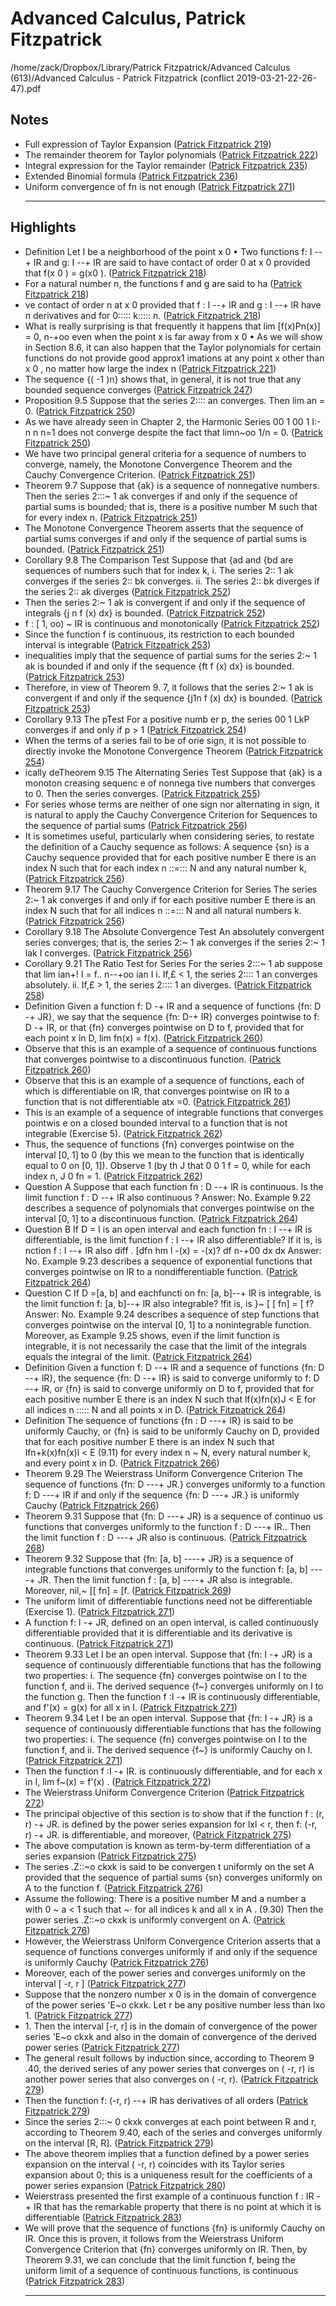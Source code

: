 # Advanced Calculus, Patrick Fitzpatrick

/home/zack/Dropbox/Library/Patrick Fitzpatrick/Advanced Calculus (613)/Advanced Calculus - Patrick Fitzpatrick (conflict 2019-03-21-22-26-47).pdf

## Notes

- Full expression of Taylor Expansion (<a href="file:////home/zack/Dropbox/Library/Patrick Fitzpatrick/Advanced Calculus (613)/Advanced Calculus - Patrick Fitzpatrick (conflict 2019-03-21-22-26-47).pdf#page=219" target="_blank">Patrick Fitzpatrick 219</a>)
- The remainder theorem for Taylor polynomials (<a href="file:////home/zack/Dropbox/Library/Patrick Fitzpatrick/Advanced Calculus (613)/Advanced Calculus - Patrick Fitzpatrick (conflict 2019-03-21-22-26-47).pdf#page=222" target="_blank">Patrick Fitzpatrick 222</a>)
- Integral expression for the Taylor remainder (<a href="file:////home/zack/Dropbox/Library/Patrick Fitzpatrick/Advanced Calculus (613)/Advanced Calculus - Patrick Fitzpatrick (conflict 2019-03-21-22-26-47).pdf#page=235" target="_blank">Patrick Fitzpatrick 235</a>)
- Extended Binomial formula (<a href="file:////home/zack/Dropbox/Library/Patrick Fitzpatrick/Advanced Calculus (613)/Advanced Calculus - Patrick Fitzpatrick (conflict 2019-03-21-22-26-47).pdf#page=236" target="_blank">Patrick Fitzpatrick 236</a>)
- Uniform convergence of fn is not enough (<a href="file:////home/zack/Dropbox/Library/Patrick Fitzpatrick/Advanced Calculus (613)/Advanced Calculus - Patrick Fitzpatrick (conflict 2019-03-21-22-26-47).pdf#page=271" target="_blank">Patrick Fitzpatrick 271</a>)<hr>

## Highlights

- Definition Let I be a neighborhood of the point x 0 • Two functions f: I --+ lR and g: I --+ lR are said to have contact of order 0 at x 0 provided that f\(x 0 \) = g\(x0 \)\. (<a href="file:////home/zack/Dropbox/Library/Patrick Fitzpatrick/Advanced Calculus (613)/Advanced Calculus - Patrick Fitzpatrick (conflict 2019-03-21-22-26-47).pdf#page=218" target="_blank">Patrick Fitzpatrick 218</a>)
- For a natural number n, the functions f and g are said to ha (<a href="file:////home/zack/Dropbox/Library/Patrick Fitzpatrick/Advanced Calculus (613)/Advanced Calculus - Patrick Fitzpatrick (conflict 2019-03-21-22-26-47).pdf#page=218" target="_blank">Patrick Fitzpatrick 218</a>)
- ve contact of order n at x 0 provided that f : I --+ lR and g : I --+ lR have n derivatives and for 0::::: k::::: n\. (<a href="file:////home/zack/Dropbox/Library/Patrick Fitzpatrick/Advanced Calculus (613)/Advanced Calculus - Patrick Fitzpatrick (conflict 2019-03-21-22-26-47).pdf#page=218" target="_blank">Patrick Fitzpatrick 218</a>)
- What is really surprising is that frequently it happens that lim [f\(x\)Pn\(x\)] = 0, n-+oo even when the point x is far away from x 0 • As we will show in Section 8\.6, it can also happen that the Taylor polynomials for certain functions do not provide good approx1 imations at any point x other than x 0 , no matter how large the index n (<a href="file:////home/zack/Dropbox/Library/Patrick Fitzpatrick/Advanced Calculus (613)/Advanced Calculus - Patrick Fitzpatrick (conflict 2019-03-21-22-26-47).pdf#page=221" target="_blank">Patrick Fitzpatrick 221</a>)
- The sequence {\( -1 \)n} shows that, in general, it is not true that any bounded sequence converges (<a href="file:////home/zack/Dropbox/Library/Patrick Fitzpatrick/Advanced Calculus (613)/Advanced Calculus - Patrick Fitzpatrick (conflict 2019-03-21-22-26-47).pdf#page=247" target="_blank">Patrick Fitzpatrick 247</a>)
- Proposition 9\.5 Suppose that the series 2:::: an converges\. Then lim an = 0\. (<a href="file:////home/zack/Dropbox/Library/Patrick Fitzpatrick/Advanced Calculus (613)/Advanced Calculus - Patrick Fitzpatrick (conflict 2019-03-21-22-26-47).pdf#page=250" target="_blank">Patrick Fitzpatrick 250</a>)
- As we have already seen in Chapter 2, the Harmonic Series 00 1 00 1 I:-n n n=1 does not converge despite the fact that limn~oo 1/n = 0\. (<a href="file:////home/zack/Dropbox/Library/Patrick Fitzpatrick/Advanced Calculus (613)/Advanced Calculus - Patrick Fitzpatrick (conflict 2019-03-21-22-26-47).pdf#page=250" target="_blank">Patrick Fitzpatrick 250</a>)
- We have two principal general criteria for a sequence of numbers to converge, namely, the Monotone Convergence Theorem and the Cauchy Convergence Criterion\. (<a href="file:////home/zack/Dropbox/Library/Patrick Fitzpatrick/Advanced Calculus (613)/Advanced Calculus - Patrick Fitzpatrick (conflict 2019-03-21-22-26-47).pdf#page=251" target="_blank">Patrick Fitzpatrick 251</a>)
- Theorem 9\.7 Suppose that {ak} is a sequence of nonnegative numbers\. Then the series 2:::~ 1 ak converges if and only if the sequence of partial sums is bounded; that is, there is a positive number M such that for every index n\. (<a href="file:////home/zack/Dropbox/Library/Patrick Fitzpatrick/Advanced Calculus (613)/Advanced Calculus - Patrick Fitzpatrick (conflict 2019-03-21-22-26-47).pdf#page=251" target="_blank">Patrick Fitzpatrick 251</a>)
- The Monotone Convergence Theorem asserts that the sequence of partial sums converges if and only if the sequence of partial sums is bounded\. (<a href="file:////home/zack/Dropbox/Library/Patrick Fitzpatrick/Advanced Calculus (613)/Advanced Calculus - Patrick Fitzpatrick (conflict 2019-03-21-22-26-47).pdf#page=251" target="_blank">Patrick Fitzpatrick 251</a>)
- Corollary 9\.8 The Comparison Test Suppose that {ad and {bd are sequences of numbers such that for index k, i\. The series 2:: 1 ak converges if the series 2:: bk converges\. ii\. The series 2:: bk diverges if the series 2:: ak diverges (<a href="file:////home/zack/Dropbox/Library/Patrick Fitzpatrick/Advanced Calculus (613)/Advanced Calculus - Patrick Fitzpatrick (conflict 2019-03-21-22-26-47).pdf#page=252" target="_blank">Patrick Fitzpatrick 252</a>)
- Then the series 2:~ 1 ak is convergent if and only if the sequence of integrals {j n f \(x\) dx} is bounded\. (<a href="file:////home/zack/Dropbox/Library/Patrick Fitzpatrick/Advanced Calculus (613)/Advanced Calculus - Patrick Fitzpatrick (conflict 2019-03-21-22-26-47).pdf#page=252" target="_blank">Patrick Fitzpatrick 252</a>)
- f : [ 1, oo\) ~ IR is continuous and monotonically (<a href="file:////home/zack/Dropbox/Library/Patrick Fitzpatrick/Advanced Calculus (613)/Advanced Calculus - Patrick Fitzpatrick (conflict 2019-03-21-22-26-47).pdf#page=252" target="_blank">Patrick Fitzpatrick 252</a>)
- Since the function f is continuous, its restriction to each bounded interval is integrable (<a href="file:////home/zack/Dropbox/Library/Patrick Fitzpatrick/Advanced Calculus (613)/Advanced Calculus - Patrick Fitzpatrick (conflict 2019-03-21-22-26-47).pdf#page=253" target="_blank">Patrick Fitzpatrick 253</a>)
- inequalities imply that the sequence of partial sums for the series 2:~ 1 ak is bounded if and only if the sequence {ft f \(x\) dx} is bounded\. (<a href="file:////home/zack/Dropbox/Library/Patrick Fitzpatrick/Advanced Calculus (613)/Advanced Calculus - Patrick Fitzpatrick (conflict 2019-03-21-22-26-47).pdf#page=253" target="_blank">Patrick Fitzpatrick 253</a>)
- Therefore, in view of Theorem 9\. 7, it follows that the series 2:~ 1 ak is convergent if and only if the sequence {j1n f \(x\) dx} is bounded\. (<a href="file:////home/zack/Dropbox/Library/Patrick Fitzpatrick/Advanced Calculus (613)/Advanced Calculus - Patrick Fitzpatrick (conflict 2019-03-21-22-26-47).pdf#page=253" target="_blank">Patrick Fitzpatrick 253</a>)
- Corollary 9\.13 The pTest For a positive numb er p, the series 00 1 LkP converges if and only if p > 1 (<a href="file:////home/zack/Dropbox/Library/Patrick Fitzpatrick/Advanced Calculus (613)/Advanced Calculus - Patrick Fitzpatrick (conflict 2019-03-21-22-26-47).pdf#page=254" target="_blank">Patrick Fitzpatrick 254</a>)
- When the terms of a series fail to be of orie sign, it is not possible to directly invoke the Monotone Convergence Theorem (<a href="file:////home/zack/Dropbox/Library/Patrick Fitzpatrick/Advanced Calculus (613)/Advanced Calculus - Patrick Fitzpatrick (conflict 2019-03-21-22-26-47).pdf#page=254" target="_blank">Patrick Fitzpatrick 254</a>)
- ically deTheorem 9\.15 The Alternating Series Test Suppose that {ak} is a monoton creasing sequenc e of nonnega tive numbers that converges to 0\. Then the series converges\. (<a href="file:////home/zack/Dropbox/Library/Patrick Fitzpatrick/Advanced Calculus (613)/Advanced Calculus - Patrick Fitzpatrick (conflict 2019-03-21-22-26-47).pdf#page=255" target="_blank">Patrick Fitzpatrick 255</a>)
- For series whose terms are neither of one sign nor alternating in sign, it is natural to apply the Cauchy Convergence Criterion for Sequences to the sequence of partial sums (<a href="file:////home/zack/Dropbox/Library/Patrick Fitzpatrick/Advanced Calculus (613)/Advanced Calculus - Patrick Fitzpatrick (conflict 2019-03-21-22-26-47).pdf#page=256" target="_blank">Patrick Fitzpatrick 256</a>)
- It is sometimes useful, particularly when considering series, to restate the definition of a Cauchy sequence as follows: A sequence {sn} is a Cauchy sequence provided that for each positive number E there is an index N such that for each index n ::=::: N and any natural number k, (<a href="file:////home/zack/Dropbox/Library/Patrick Fitzpatrick/Advanced Calculus (613)/Advanced Calculus - Patrick Fitzpatrick (conflict 2019-03-21-22-26-47).pdf#page=256" target="_blank">Patrick Fitzpatrick 256</a>)
- Theorem 9\.17 The Cauchy Convergence Criterion for Series The series 2:~ 1 ak converges if and only if for each positive number E there is an index N such that for all indices n ::=::: N and all natural numbers k\. (<a href="file:////home/zack/Dropbox/Library/Patrick Fitzpatrick/Advanced Calculus (613)/Advanced Calculus - Patrick Fitzpatrick (conflict 2019-03-21-22-26-47).pdf#page=256" target="_blank">Patrick Fitzpatrick 256</a>)
- Corollary 9\.18 The Absolute Convergence Test An absolutely convergent series converges; that is, the series 2:~ 1 ak converges if the series 2:~ 1 lak I converges\. (<a href="file:////home/zack/Dropbox/Library/Patrick Fitzpatrick/Advanced Calculus (613)/Advanced Calculus - Patrick Fitzpatrick (conflict 2019-03-21-22-26-47).pdf#page=256" target="_blank">Patrick Fitzpatrick 256</a>)
- Corollary 9\.21 The Ratio Test for Series For the series 2:::~ 1 ab suppose that lim ian+! I = f\.\. n--+oo ian I i\. If,£ < 1, the series 2:::: 1 an converges absolutely\. ii\. If,£ > 1, the series 2:::: 1 an diverges\. (<a href="file:////home/zack/Dropbox/Library/Patrick Fitzpatrick/Advanced Calculus (613)/Advanced Calculus - Patrick Fitzpatrick (conflict 2019-03-21-22-26-47).pdf#page=258" target="_blank">Patrick Fitzpatrick 258</a>)
- Definition Given a function f: D -+ IR and a sequence of functions {fn: D -+ JR}, we say that the sequence {fn: D-+ IR} converges pointwise to f: D -+ IR, or that {fn} converges pointwise on D to f, provided that for each point x in D, lim fn\(x\) = f\(x\)\. (<a href="file:////home/zack/Dropbox/Library/Patrick Fitzpatrick/Advanced Calculus (613)/Advanced Calculus - Patrick Fitzpatrick (conflict 2019-03-21-22-26-47).pdf#page=260" target="_blank">Patrick Fitzpatrick 260</a>)
- Observe that this is an example of a sequence of continuous functions that converges pointwise to a discontinuous function\. (<a href="file:////home/zack/Dropbox/Library/Patrick Fitzpatrick/Advanced Calculus (613)/Advanced Calculus - Patrick Fitzpatrick (conflict 2019-03-21-22-26-47).pdf#page=260" target="_blank">Patrick Fitzpatrick 260</a>)
- Observe that this is an example of a sequence of functions, each of which is differentiable on IR, that converges pointwise on IR to a function that is not differentiable atx =0\. (<a href="file:////home/zack/Dropbox/Library/Patrick Fitzpatrick/Advanced Calculus (613)/Advanced Calculus - Patrick Fitzpatrick (conflict 2019-03-21-22-26-47).pdf#page=261" target="_blank">Patrick Fitzpatrick 261</a>)
- This is an example of a sequence of integrable functions that converges pointwis e on a closed bounded interval to a function that is not integrable \(Exercise 5\)\. (<a href="file:////home/zack/Dropbox/Library/Patrick Fitzpatrick/Advanced Calculus (613)/Advanced Calculus - Patrick Fitzpatrick (conflict 2019-03-21-22-26-47).pdf#page=262" target="_blank">Patrick Fitzpatrick 262</a>)
- Thus, the sequence of functions {fn} converges pointwise on the interval [0, 1] to 0 \(by this we mean to the function that is identically equal to 0 on [0, 1]\)\. Observe 1 \(by th J that 0 0 1 f = 0, while for each index n, J 0 fn = 1\. (<a href="file:////home/zack/Dropbox/Library/Patrick Fitzpatrick/Advanced Calculus (613)/Advanced Calculus - Patrick Fitzpatrick (conflict 2019-03-21-22-26-47).pdf#page=262" target="_blank">Patrick Fitzpatrick 262</a>)
- Question A Suppose that each function fn : D --+ lR is continuous\. Is the limit function f : D --+ lR also continuous ? Answer: No\. Example 9\.22 describes a sequence of polynomials that converges pointwise on the interval [0, 1] to a discontinuous function\. (<a href="file:////home/zack/Dropbox/Library/Patrick Fitzpatrick/Advanced Calculus (613)/Advanced Calculus - Patrick Fitzpatrick (conflict 2019-03-21-22-26-47).pdf#page=264" target="_blank">Patrick Fitzpatrick 264</a>)
- Question B If D = I is an open interval and each function fn : I --+ lR is differentiable, is the limit function f : I --+ lR also differentiable? If it is, is nction f : I --+ lR also diff \. [dfn hm l -\(x\) = -\(x\)? df n-+00 dx dx Answer: No\. Example 9\.23 describes a sequence of exponential functions that converges pointwise on lR to a nondifferentiable function\. (<a href="file:////home/zack/Dropbox/Library/Patrick Fitzpatrick/Advanced Calculus (613)/Advanced Calculus - Patrick Fitzpatrick (conflict 2019-03-21-22-26-47).pdf#page=264" target="_blank">Patrick Fitzpatrick 264</a>)
- Question C If D =[a, b] and eachfuncti on fn: [a, b]--+ lR is integrable, is the limit function f: [a, b]--+ lR also integrable? !fit is, is }~ [ [ fn] = [ f? Answer: No\. Example 9\.24 describes a sequence of step functions that converges pointwise on the interval [0, 1] to a nonintegrable function\. Moreover, as Example 9\.25 shows, even if the limit function is integrable, it is not necessarily the case that the limit of the integrals equals the integral of the limit\. (<a href="file:////home/zack/Dropbox/Library/Patrick Fitzpatrick/Advanced Calculus (613)/Advanced Calculus - Patrick Fitzpatrick (conflict 2019-03-21-22-26-47).pdf#page=264" target="_blank">Patrick Fitzpatrick 264</a>)
- Definition Given a function f: D --+ lR and a sequence of functions {fn: D --+ lR}, the sequence {fn: D --+ lR} is said to converge uniformly to f: D --+ lR, or {fn} is said to converge uniformly on D to f, provided that for each positive number E there is an index N such that lf\(x\)fn\(x\)J < E for all indices n ::::: N and all points x in D\. (<a href="file:////home/zack/Dropbox/Library/Patrick Fitzpatrick/Advanced Calculus (613)/Advanced Calculus - Patrick Fitzpatrick (conflict 2019-03-21-22-26-47).pdf#page=264" target="_blank">Patrick Fitzpatrick 264</a>)
- Definition The sequence of functions {fn : D ---+ IR} is said to be uniformly Cauchy, or {fn} is said to be uniformly Cauchy on D, provided that for each positive number E there is an index N such that lfn+k\(x\)fn\(x\)l < E \(9\.11\) for every index n ~ N, every natural number k, and every point x in D\. (<a href="file:////home/zack/Dropbox/Library/Patrick Fitzpatrick/Advanced Calculus (613)/Advanced Calculus - Patrick Fitzpatrick (conflict 2019-03-21-22-26-47).pdf#page=266" target="_blank">Patrick Fitzpatrick 266</a>)
- Theorem 9\.29 The Weierstrass Uniform Convergence Criterion The sequence of functions {fn: D ---+ JR\.} converges uniformly to a function f: D ---+ IR if and only if the sequence {fn: D ---+ JR\.} is uniformly Cauchy (<a href="file:////home/zack/Dropbox/Library/Patrick Fitzpatrick/Advanced Calculus (613)/Advanced Calculus - Patrick Fitzpatrick (conflict 2019-03-21-22-26-47).pdf#page=266" target="_blank">Patrick Fitzpatrick 266</a>)
- Theorem 9\.31 Suppose that {fn: D ---+ JR} is a sequence of continuo us functions that converges uniformly to the function f : D ---+ IR\.\. Then the limit function f : D ---+ JR also is continuous\. (<a href="file:////home/zack/Dropbox/Library/Patrick Fitzpatrick/Advanced Calculus (613)/Advanced Calculus - Patrick Fitzpatrick (conflict 2019-03-21-22-26-47).pdf#page=268" target="_blank">Patrick Fitzpatrick 268</a>)
- Theorem 9\.32 Suppose that {fn: [a, b] ----+ JR} is a sequence of integrable functions that converges uniformly to the function f: [a, b] ----+ JR\. Then the limit function f : [a, b] ----+ JR also is integrable\. Moreover, nil,~ [[ fn] = [f\. (<a href="file:////home/zack/Dropbox/Library/Patrick Fitzpatrick/Advanced Calculus (613)/Advanced Calculus - Patrick Fitzpatrick (conflict 2019-03-21-22-26-47).pdf#page=269" target="_blank">Patrick Fitzpatrick 269</a>)
- The uniform limit of differentiable functions need not be differentiable \(Exercise 1\)\. (<a href="file:////home/zack/Dropbox/Library/Patrick Fitzpatrick/Advanced Calculus (613)/Advanced Calculus - Patrick Fitzpatrick (conflict 2019-03-21-22-26-47).pdf#page=271" target="_blank">Patrick Fitzpatrick 271</a>)
- A function f: I -+ JR, defined on an open interval, is called continuously differentiable provided that it is differentiable and its derivative is continuous\. (<a href="file:////home/zack/Dropbox/Library/Patrick Fitzpatrick/Advanced Calculus (613)/Advanced Calculus - Patrick Fitzpatrick (conflict 2019-03-21-22-26-47).pdf#page=271" target="_blank">Patrick Fitzpatrick 271</a>)
- Theorem 9\.33 Let I be an open interval\. Suppose that {fn: I -+ JR} is a sequence of continuously differentiable functions that has the following two properties: i\. The sequence {fn} converges pointwise on I to the function f, and ii\. The derived sequence {f~} converges uniformly on I to the function g\. Then the function f :I -+ lR is continuously differentiable, and f'\(x\) = g\(x\) for all x in I\. (<a href="file:////home/zack/Dropbox/Library/Patrick Fitzpatrick/Advanced Calculus (613)/Advanced Calculus - Patrick Fitzpatrick (conflict 2019-03-21-22-26-47).pdf#page=271" target="_blank">Patrick Fitzpatrick 271</a>)
- Theorem 9\.34 Let I be an open interval\. Suppose that {fn: I -+ JR} is a sequence of continuously differentiable functions that has the following two properties: i\. The sequence {fn} converges pointwise on I to the function f, and ii\. The derived sequence {f~} is uniformly Cauchy on I\. (<a href="file:////home/zack/Dropbox/Library/Patrick Fitzpatrick/Advanced Calculus (613)/Advanced Calculus - Patrick Fitzpatrick (conflict 2019-03-21-22-26-47).pdf#page=271" target="_blank">Patrick Fitzpatrick 271</a>)
- Then the function f :I -+ IR\. is continuously differentiable, and for each x in I, lim f~\(x\) = f'\(x\) \. (<a href="file:////home/zack/Dropbox/Library/Patrick Fitzpatrick/Advanced Calculus (613)/Advanced Calculus - Patrick Fitzpatrick (conflict 2019-03-21-22-26-47).pdf#page=272" target="_blank">Patrick Fitzpatrick 272</a>)
- The Weierstrass Uniform Convergence Criterion (<a href="file:////home/zack/Dropbox/Library/Patrick Fitzpatrick/Advanced Calculus (613)/Advanced Calculus - Patrick Fitzpatrick (conflict 2019-03-21-22-26-47).pdf#page=272" target="_blank">Patrick Fitzpatrick 272</a>)
- The principal objective of this section is to show that if the function f : \(r, r\) -+ JR\. is defined by the power series expansion for lxl < r, then f: \(-r, r\) -+ JR\. is differentiable, and moreover, (<a href="file:////home/zack/Dropbox/Library/Patrick Fitzpatrick/Advanced Calculus (613)/Advanced Calculus - Patrick Fitzpatrick (conflict 2019-03-21-22-26-47).pdf#page=275" target="_blank">Patrick Fitzpatrick 275</a>)
- The above computation is known as term-by-term differentiation of a series expansion (<a href="file:////home/zack/Dropbox/Library/Patrick Fitzpatrick/Advanced Calculus (613)/Advanced Calculus - Patrick Fitzpatrick (conflict 2019-03-21-22-26-47).pdf#page=275" target="_blank">Patrick Fitzpatrick 275</a>)
- The series \.Z::~o ckxk is said to be convergen t uniformly on the set A provided that the sequence of partial sums {sn} converges uniformly on A to the function f\. (<a href="file:////home/zack/Dropbox/Library/Patrick Fitzpatrick/Advanced Calculus (613)/Advanced Calculus - Patrick Fitzpatrick (conflict 2019-03-21-22-26-47).pdf#page=276" target="_blank">Patrick Fitzpatrick 276</a>)
- Assume the following: There is a positive number M and a number a with 0 ~ a < 1 such that ~· for all indices k and all x in A \. \(9\.30\) Then the power series \.Z::~o ckxk is uniformly convergent on A\. (<a href="file:////home/zack/Dropbox/Library/Patrick Fitzpatrick/Advanced Calculus (613)/Advanced Calculus - Patrick Fitzpatrick (conflict 2019-03-21-22-26-47).pdf#page=276" target="_blank">Patrick Fitzpatrick 276</a>)
- However, the Weierstrass Uniform Convergence Criterion asserts that a sequence of functions converges uniformly if and only if the sequence is uniformly Cauchy (<a href="file:////home/zack/Dropbox/Library/Patrick Fitzpatrick/Advanced Calculus (613)/Advanced Calculus - Patrick Fitzpatrick (conflict 2019-03-21-22-26-47).pdf#page=276" target="_blank">Patrick Fitzpatrick 276</a>)
- Moreover, each of the power series and converges uniformly on the interval [ -r, r ] (<a href="file:////home/zack/Dropbox/Library/Patrick Fitzpatrick/Advanced Calculus (613)/Advanced Calculus - Patrick Fitzpatrick (conflict 2019-03-21-22-26-47).pdf#page=277" target="_blank">Patrick Fitzpatrick 277</a>)
- Suppose that the nonzero number x 0 is in the domain of convergence of the power series 'E~o ckxk\. Let r be any positive number less than lxo 1\. (<a href="file:////home/zack/Dropbox/Library/Patrick Fitzpatrick/Advanced Calculus (613)/Advanced Calculus - Patrick Fitzpatrick (conflict 2019-03-21-22-26-47).pdf#page=277" target="_blank">Patrick Fitzpatrick 277</a>)
- 1\. Then the interval [-r, r] is in the domain of convergence of the power series 'E~o ckxk and also in the domain of convergence of the derived power series (<a href="file:////home/zack/Dropbox/Library/Patrick Fitzpatrick/Advanced Calculus (613)/Advanced Calculus - Patrick Fitzpatrick (conflict 2019-03-21-22-26-47).pdf#page=277" target="_blank">Patrick Fitzpatrick 277</a>)
- The general result follows by induction since, according to Theorem 9 \.40, the derived series of any power series that converges on \( -r, r\) is another power series that also converges on \( -r, r\)\. (<a href="file:////home/zack/Dropbox/Library/Patrick Fitzpatrick/Advanced Calculus (613)/Advanced Calculus - Patrick Fitzpatrick (conflict 2019-03-21-22-26-47).pdf#page=279" target="_blank">Patrick Fitzpatrick 279</a>)
- Then the function f: \(-r, r\) --+ lR has derivatives of all orders (<a href="file:////home/zack/Dropbox/Library/Patrick Fitzpatrick/Advanced Calculus (613)/Advanced Calculus - Patrick Fitzpatrick (conflict 2019-03-21-22-26-47).pdf#page=279" target="_blank">Patrick Fitzpatrick 279</a>)
- Since the series 2:::~ 0 ckxk converges at each point between R and r, according to Theorem 9\.40, each of the series and converges uniformly on the interval [R, R]\. (<a href="file:////home/zack/Dropbox/Library/Patrick Fitzpatrick/Advanced Calculus (613)/Advanced Calculus - Patrick Fitzpatrick (conflict 2019-03-21-22-26-47).pdf#page=279" target="_blank">Patrick Fitzpatrick 279</a>)
- The above theorem implies that a function defined by a power series expansion on the interval \( -r, r\) coincides with its Taylor series expansion about 0; this is a uniqueness result for the coefficients of a power series expansion (<a href="file:////home/zack/Dropbox/Library/Patrick Fitzpatrick/Advanced Calculus (613)/Advanced Calculus - Patrick Fitzpatrick (conflict 2019-03-21-22-26-47).pdf#page=280" target="_blank">Patrick Fitzpatrick 280</a>)
- Weierstrass presented the first example of a continuous function f : IR -+ IR that has the remarkable property that there is no point at which it is differentiable (<a href="file:////home/zack/Dropbox/Library/Patrick Fitzpatrick/Advanced Calculus (613)/Advanced Calculus - Patrick Fitzpatrick (conflict 2019-03-21-22-26-47).pdf#page=283" target="_blank">Patrick Fitzpatrick 283</a>)
- We will prove that the sequence of functions {fn} is uniformly Cauchy on IR\. Once this is proven, it follows from the Weierstrass Uniform Convergence Criterion that {fn} converges uniformly on IR\. Then, by Theorem 9\.31, we can conclude that the limit function f, being the uniform limit of a sequence of continuous functions, is continuous (<a href="file:////home/zack/Dropbox/Library/Patrick Fitzpatrick/Advanced Calculus (613)/Advanced Calculus - Patrick Fitzpatrick (conflict 2019-03-21-22-26-47).pdf#page=283" target="_blank">Patrick Fitzpatrick 283</a>)<hr>

